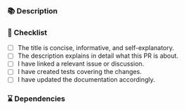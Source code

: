 <!-- Please provide a concise, informative and self-explanatory title. -->
<!-- Don't put issue numbers in the title. Put it in the Description below. -->

### :books: Description

<!-- Describe your changes here in detail. -->
<!-- Why is this change required? What problem does it solve? -->
<!-- If this PR resolves an open issue, please link to it here. For example "Fixes #12345". -->
<!-- If your change requires a documentation PR, please link it appropriately. -->

### :memo: Checklist

<!-- Put an `x` in all the boxes that apply. It should be `[x]` not `[x ]`. -->

- [ ] The title is concise, informative, and self-explanatory.
- [ ] The description explains in detail what this PR is about.
- [ ] I have linked a relevant issue or discussion.
- [ ] I have created tests covering the changes.
- [ ] I have updated the documentation accordingly.

### :hourglass: Dependencies

<!-- List all open PRs that this PR logically depends on
Depends on #12345: short description why this is a dependency
Depends on #34567: ...
-->

<!-- If you're unsure about any of these, don't hesitate to ask. We're here to help! -->

